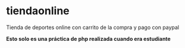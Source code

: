 # tiendaonline
Tienda de deportes online con carrito de la compra y pago con paypal

**Esto solo es una práctica de php realizada cuando era estudiante**
